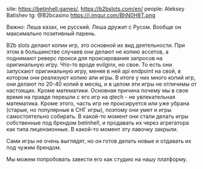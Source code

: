 site: https://betinhell.games/, https://b2bslots.com/en/
people:
	Aleksey Batishev
		tg: @B2bcasino
		https://i.imgur.com/BhN0H8T.png

Важно: Леша казах, не русский. Леша дружит с Русом. Вообще он максимально позитивный парень.

B2b slots делают копии игр, это основной их вид деятельности. При этом в большинстве случаев они делают не копию ассетов, а поднимают реверс прокси для проксирования запросов на оригинальную игру. Что-то вроде evilginx, но свое. То есть они запускают оригинальную игру, меняя в ней api endpoint на свой, в котором они реализуют копию апи игры. В итоге у них много копий игр, они делают по 20-40 копий в месяц, и в целом эти игры не отличимы от настоящих. Кроме математики. Основная причина почему мы в свое время на правде перешли с его игр на qtech - не увлекательная математика.
Кроме этого, часть игр не проксируется или уже убрана (старые, но популярные в СНГ игры), поэтому они умет и игры самостоятельно собирать. В какой-то момент они стали делать игры собственные под брендом betinhell, и продавать их через агрегатора как типа лицензионные. В какой-то момент эту лавочку закрыли. 

Сами игры не очень выглядят, но он готов делать новые и отдавать их под чужим брендом.

Мы можем попробовать завести его как студию на нашу платформу.